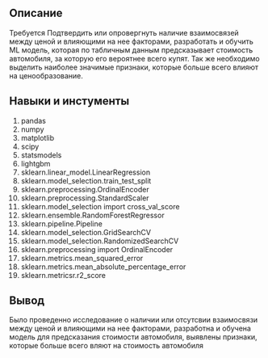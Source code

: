 ## Описание

Требуется Подтвердить или опровергнуть наличие взаимосвязей между ценой и влияющими на нее факторами,
разработать и обучить ML модель, которая по табличным данным
предсказывает стоимость автомобиля, за которую его вероятнее всего купят. Так же
необходимо выделить наиболее значимые признаки, которые больше всего влияют на
ценообразование. 

## Навыки и инстументы
1. pandas<br>
2. numpy<br>
3. matplotlib<br>
4. scipy<br>
5. statsmodels<br>
6. lightgbm<br>
7. sklearn.linear_model.LinearRegression<br>
8. sklearn.model_selection.train_test_split<br>
9. sklearn.preprocessing.OrdinalEncoder<br>
10. sklearn.preprocessing.StandardScaler<br>
11. sklearn.model_selection import cross_val_score<br>
12. sklearn.ensemble.RandomForestRegressor<br>
13. sklearn.pipeline.Pipeline<br>
14. sklearn.model_selection.GridSearchCV<br>
15. sklearn.model_selection.RandomizedSearchCV<br>
16. sklearn.preprocessing import OrdinalEncoder<br>
17. sklearn.metrics.mean_squared_error<br>
18. sklearn.metrics.mean_absolute_percentage_error<br>
19. sklearn.metricsr.r2_score<br>

## Вывод
Было проведенно исследование о наличии или отсутсвии взаимосвязи между ценой и влияющими на нее факторами, разработна и обучена модель для
предсказания стоимости автомобиля, выявлены признаки, которые больше всего вляют на стоимость автомобиля
